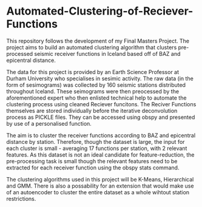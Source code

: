 # Automated-Clustering-of-Reciever-Functions
This repository follows the development of my Final Masters Project. The project aims to build an automated clustering algorithm that clusters pre-processed seismic receiver functions in Iceland based off of BAZ and epicentral distance. 

The data for this project is provided by an Earth Science Professor at Durham University who specialises in sesimic activity. The raw data (in the form of sesimograms) was collected by 160 seismic stations distributed throughout Iceland. These seimograms were then preocessed by the aforementioned expert who then enlisted technical help to automate the clustering process using cleaned Reciever funcitons. The Reciver Functions themselves are stored individually before the iterative deconvolution process as PICKLE files. They can be accessed using obspy and presented by use of a personalised function. 

The aim is to cluster the receiver functions according to BAZ and epicentral distance by station. Therefore, though the dataset is large, the input for each cluster is small - averaging 17 functions per station, with 2 relevant features. As this dataset is not an ideal candidate for feature-reduction, the pre-processing task is small though the relevant features need to be extracted for each receiver function using the obspy stats command.

The clustering algorithms used in this project will be K-Means, Hierarchical and GMM. There is also a possability for an extension that would make use of an autoencoder to cluster the entire dataset as a whole wihtout station restrictions. 
